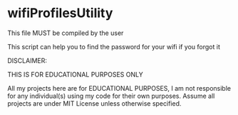 # wifiProfilesUtility


This file MUST be compiled by the user

This script can help you to find the password for your wifi if you forgot it 

DISCLAIMER:

THIS IS FOR EDUCATIONAL PURPOSES ONLY

All my projects here are for EDUCATIONAL PURPOSES, I am not responsible for any individual(s) using my code for their own purposes. Assume all projects are under MIT License unless otherwise specified.

